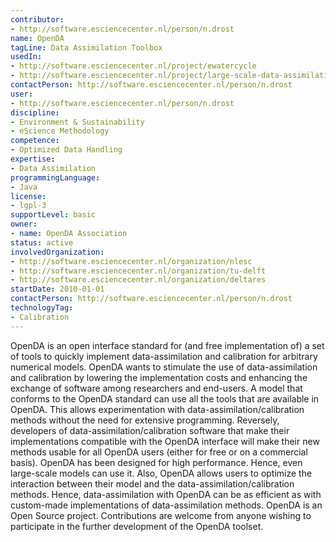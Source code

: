 ```yaml
---
contributor:
- http://software.esciencecenter.nl/person/n.drost
name: OpenDA
tagLine: Data Assimilation Toolbox
usedIn:
- http://software.esciencecenter.nl/project/ewatercycle
- http://software.esciencecenter.nl/project/large-scale-data-assimilation
contactPerson: http://software.esciencecenter.nl/person/n.drost
user:
- http://software.esciencecenter.nl/person/n.drost
discipline:
- Environment & Sustainability
- eScience Methodology
competence:
- Optimized Data Handling
expertise:
- Data Assimilation
programmingLanguage:
- Java
license:
- lgpl-3
supportLevel: basic
owner:
- name: OpenDA Association
status: active
involvedOrganization:
- http://software.esciencecenter.nl/organization/nlesc
- http://software.esciencecenter.nl/organization/tu-delft
- http://software.esciencecenter.nl/organization/deltares
startDate: 2010-01-01
contactPerson: http://software.esciencecenter.nl/person/n.drost
technologyTag:
- Calibration
---
```

OpenDA is an open interface standard for (and free implementation of) a set of tools to quickly implement data-assimilation and calibration for arbitrary numerical models. OpenDA wants to stimulate the use of data-assimilation and calibration by lowering the implementation costs and enhancing the exchange of software among researchers and end-users.
A model that conforms to the OpenDA standard can use all the tools that are available in OpenDA. This allows experimentation with data-assimilation/calibration methods without the need for extensive programming. Reversely, developers of data-assimilation/calibration software that make their implementations compatible with the OpenDA interface will make their new methods usable for all OpenDA users (either for free or on a commercial basis).
OpenDA has been designed for high performance. Hence, even large-scale models can use it. Also, OpenDA allows users to optimize the interaction between their model and the data-assimilation/calibration methods. Hence, data-assimilation with OpenDA can be as efficient as with custom-made implementations of data-assimilation methods.
OpenDA is an Open Source project. Contributions are welcome from anyone wishing to participate in the further development of the OpenDA toolset.
